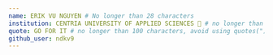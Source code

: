 ```yaml
---
name: ERIK VU NGUYEN # No longer than 28 characters
institution: CENTRIA UNIVERSITY OF APPLIED SCIENCES 🚩 # no longer than 58 characters
quote: GO FOR IT # no longer than 100 characters, avoid using quotes(") to guarantee the format remains the same.
github_user: ndkv9
---
```

